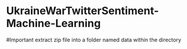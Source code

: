 # UkraineWarTwitterSentiment-Machine-Learning
#Important extract zip file into a folder named data within the directory
